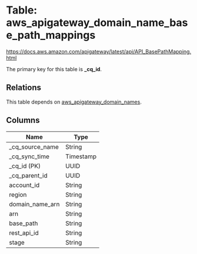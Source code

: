 # Table: aws_apigateway_domain_name_base_path_mappings

https://docs.aws.amazon.com/apigateway/latest/api/API_BasePathMapping.html

The primary key for this table is **_cq_id**.

## Relations
This table depends on [aws_apigateway_domain_names](aws_apigateway_domain_names.md).

## Columns
| Name          | Type          |
| ------------- | ------------- |
|_cq_source_name|String|
|_cq_sync_time|Timestamp|
|_cq_id (PK)|UUID|
|_cq_parent_id|UUID|
|account_id|String|
|region|String|
|domain_name_arn|String|
|arn|String|
|base_path|String|
|rest_api_id|String|
|stage|String|